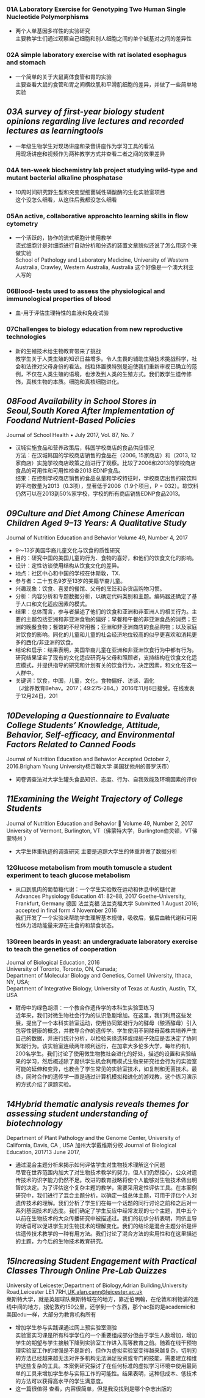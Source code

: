 ### 01A Laboratory Exercise for Genotyping Two Human Single Nucleotide Polymorphisms
* 两个人单基因多样性的实验研究  
主要教学生们通过观察自己细胞和别人细胞之间的单个碱基对之间的差异性
### 02A simple laboratory exercise with rat isolated esophagus and stomach
* 一个简单的关于大鼠离体食管和胃的实验  
主要查看大鼠的食管和胃之间横纹肌和平滑肌细胞的差异，并做了一些简单地实验
## *03A survey of first-year biology student opinions regarding live lectures and recorded lectures as learningtools*
* 一年级生物学生对现场讲座和录音讲座作为学习工具的看法  
用现场讲座和视频作为两种教学方式并查看二者之间的效果差异
### 04A ten-week biochemistry lab project studying wild-type and mutant bacterial alkaline phosphatase
* 10周时间研究野生型和突变型细菌碱性磷酸酶的生化实验室项目  
这个没怎么细看，从这往后我都没怎么细看
### 05An active, collaborative approachto learning skills in flow cytometry
* 一个活跃的，协作的流式细胞计使用教学  
流式细胞计是对细胞进行自动分析和分选的装置文章貌似还说了怎么用这个来做实验  
School of Pathology and Laboratory Medicine, University of Western Australia, Crawley, Western Australia, Australia
这个好像是一个澳大利亚人写的
### 06Blood- tests used to assess the physiological and immunological properties of blood
* 血-用于评估生理特性的血液和免疫试验
### 07Challenges to biology education from new reproductive technologies
* 新的生殖技术给生物教育带来了挑战  
教学生关于人类生殖的知识日益增多。令人生畏的辅助生殖技术挑战科学，社会和法律对父母身份的看法。线粒体置换特别是迫使我们重新审视已确立的范例，不仅在人类生殖的语境，也涉及到人类的生殖方式。我们教学生遗传修饰，真核生物的本质。细胞和真核细胞进化。 
## *08Food Availability in School Stores in Seoul,South Korea After Implementation of Foodand Nutrient-Based Policies*
Journal of School Health • July 2017, Vol. 87, No. 7
* 汉城实施食品和营养政策后，韩国学校商店的食品供应情况  
方法：在汉城韩国的学校商店销售的食品在（2006, 15家商店）和（2013, 12家商店）实施学校商店政策之前进行了观察。比较了2006和2013的学校商店食品的可用性和可用性检查2013 EDNP食品。  
结果：在控制学校商店销售的食品总量和学校特征时，学校商店出售的软饮料的平均数量为2013（0.3项），显著低于2006（1.9个项目，P = 032）。软饮料仍然可以在2013到50%家学校，学校的所有商店销售EDNP食品2013。 
## *09Culture and Diet Among Chinese American Children Aged 9–13 Years: A Qualitative Study*
Journal of Nutrition Education and Behavior Volume 49, Number 4, 2017
* 9～13岁美国华裔儿童文化与饮食的质性研究   
* 目的：研究中国的美国儿童的行为、食物的喜好，和他们的饮食文化的影响。
* 设计：定性访谈使用结构从饮食文化的差异。
* 地点：社区中心和中国的学校在休斯敦，TX.
* 参与者：二十五名9岁至13岁的美籍华裔儿童。
* 兴趣现象：饮食、喜爱的餐馆、父母的烹饪和杂货店购物习惯。
* 分析：内容分析和专题数据分析，以确定代码类别和主题。编码器还确定了基于人口和文化适应因素的模式。
* 结果：总体而言，参与者描述了他们的饮食和亚洲和非亚洲人的相关行为。主要的主题包括亚洲和非亚洲食物的偏好；早餐和午餐的非亚洲食品的消费；亚洲的晚餐食物；餐馆的不经常用餐；亚洲和非亚洲商店的食品购物；以及家庭对饮食的影响。同化的儿童和儿童的社会经济地位较高的似乎更喜欢和消耗更多的西化/非亚洲的饮食。
* 结论和启示：结果表明，美国华裔儿童在亚洲和非亚洲饮食行为中都有行为。研究结果证实了现有的文化适应研究与父母和照顾者，支持结构在饮食文化适应模式，并提供指导的研究和计划有关的饮食行为，决定因素，和文化在这一人群中。
* 关键词：饮食，中国，儿童，文化，食物偏好、访谈、涵化  
（J营养教育Behav。2017；49:275-284。）2016年11月6日接受。在线发表于12月24日，201
## *10Developing a Questionnaire to Evaluate College Students’ Knowledge, Attitude, Behavior, Self-efficacy, and Environmental Factors Related to Canned Foods*
Journal of Nutrition Education and Behavior Accepted October 2, 2016.Brigham Young University杨百翰大学 美国犹他州的普罗沃市）
* 问卷调查法对大学生罐头食品知识、态度、行为、自我效能及环境因素的评价  
## *11Examining the Weight Trajectory of College Students*
Journal of Nutrition Education and Behavior  Volume 49, Number 2, 2017 University of Vermont, Burlington, VT（佛蒙特大学，Burlington伯灵顿，VT佛蒙特州 ）
* 大学生体重轨迹的调查研究 
主要是追踪大学生的体重并做了数据分析
### 12Glucose metabolism from mouth tomuscle a student experiment to teach glucose metabolism
* 从口到肌肉的葡萄糖代谢：一个学生实验教在运动和休息中的糖代谢
Advances Physiology Education 41: 82–88, 2017 Goethe-University, Frankfurt, Germany 德国 法兰克福 法兰克福大学 Submitted 1 August 2016; accepted in final form 4 November 2016  
我们开发了一个实验来帮助学生理解基本规律，吸收后，餐后血糖代谢和可用性体力活动能量来源在进食的和禁食状态。
### 13Green beards in yeast: an undergraduate laboratory exercise to teach the genetics of cooperation
Journal of Biological Education, 2016   
University of Toronto, Toronto, ON, Canada;   
Department of Molecular Biology and Genetics, Cornell University, Ithaca, NY, USA;   
Department of Integrative Biology, University of Texas at Austin, Austin, TX, USA
* 酵母中的绿色胡须：一个教合作遗传学的本科生实验室练习  
近年来，我们对微生物社会行为的认识急剧增加。在这里，我们利用这些发展，提出了一个本科实验室运动，使用协同絮凝行为的酵母（酿酒酵母）引入包容性健康的概念，并教导合作的遗传学。学生使用不同酵母菌株共培养产生自己的数据，并进行统计分析，以检验亲缘选择或绿胡子效应是否决定了协同絮凝行为。该实验室连续两年顺利运行，在加拿大多伦多大学，每年约有1, 200名学生。我们讨论了使用微生物教社会进化的好处，描述的设置和实验结果的学习，然后概述除了提供学生机会利用模式生物来研究社会行为的实验室可能的延伸和变异，也教会了学生常见的实验室技术，如复制和无菌技术。最终，同时合作的遗传学一直是通过计算机模拟和进化的游戏教，这个练习演示的方式介绍了课题实验。 
## *14Hybrid thematic analysis reveals themes for assessing student understanding of biotechnology* 
Department of Plant Pathology and the Genome Center, University of California, Davis, CA , USA 加州大学戴维斯分校
Journal of Biological Education, 201713 June 2017,
* 通过混合主题分析来揭示如何评估学生对生物技术理解这个问题   
尽管在世界范围内加大了对生物技术教学的努力，但人们仍然担心，公众对遗传技术的识字能力仍然不足。改进的教育战略将使个人能够对生物技术做出明智的决定。为了评估这个复杂主题的教学，需要采用定性评估工具。在本案例研究中，我们进行了混合主题分析，以确定一组总体主题，可用于评估个人对遗传技术的理解。我们分析了学生们在每一个话题的同行讨论之前和之后对一系列基因技术的态度。我们确定了学生反应中经常发现的七个主题，其中五个以前在生物技术的大众传播研究中被描述过。我们的初步分析表明，同侪主导的话语可以促进学生对生物技术的理解变化。我们的结论是混合主题分析是评估遗传技术教学的一种有用方法。我们讨论了混合方法的实用性和在这里描述的主题，为今后的生物技术教育研究。
## *15Increasing Student Engagement with Practical Classes Through Online Pre‐Lab Quizzes*
University of Leicester,Department of Biology,Adrian Building,University Road,Leicester LE1 7RH,UK.alan.cann@leicester.ac.uk  
莱斯特大学，就是英超球队莱斯特城在的地方，靠近伯明翰，在伦敦和利物浦的连线中间的地方，据伦敦约150公里，还学到一个东西，那个ac指的是academic和美国edu一样，大部分为教育机构所有
* 增加学生参与实践课通过网上预实验室测验  
实验室实习课是所有科学学位的一个重要组成部分但由于学生人数增加，增加学生的期望与学生接触下降到实验室工作进入高等教育之前。随着在线干预物理实验室工作的增强是不是新的，但作为虚拟实验室变得越来越复杂，切削刃的方法已经越来越无法对许多机构无法满足投资或专门的技能，需要建立和维护这些复杂的工具。本案例研究探讨了在任何标准的虚拟学习环境中使用最简单的工具来增加学生参与实际工作的可能性。结果表明，这种低成本、低技术的方法可以获得高水平的学生满意度。 
* 这一篇很值得 查看，内容很简单，但是我没找到是哪个杂志出版的

